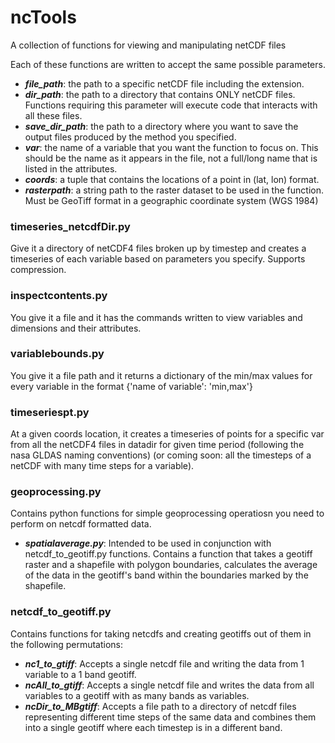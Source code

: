 # ncTools
A collection of functions for viewing and manipulating netCDF files

Each of these functions are written to accept the same possible parameters.
* ***file_path***: the path to a specific netCDF file including the extension.
* ***dir_path***: the path to a directory that contains ONLY netCDF files. Functions requiring this parameter will execute code that interacts with all these files.
* ***save_dir_path***: the path to a directory where you want to save the output files produced by the method you specified.
* ***var***: the name of a variable that you want the function to focus on. This should be the name as it appears in the file, not a full/long name that is listed in the attributes.
* ***coords***: a tuple that contains the locations of a point in (lat, lon) format.
* ***rasterpath***: a string path to the raster dataset to be used in the function. Must be GeoTiff format in a geographic coordinate system (WGS 1984)

### timeseries_netcdfDir.py
Give it a directory of netCDF4 files broken up by timestep and creates a timeseries of each variable based on parameters
you specify. Supports compression.

### inspectcontents.py
You give it a file and it has the commands written to view variables and dimensions and their attributes.

### variablebounds.py
You give it a file path and it returns a dictionary of the min/max values for every variable in the format {'name of variable': 'min,max'}

### timeseriespt.py
At a given coords location, it creates a timeseries of points for a specific var from all the netCDF4 files in datadir for given time period (following the nasa GLDAS naming conventions) (or coming soon: all the timesteps of a netCDF with many time steps for a variable).

### geoprocessing.py
Contains python functions for simple geoprocessing operatiosn you need to perform on netcdf formatted data.
* ***spatialaverage.py***: Intended to be used in conjunction with netcdf_to_geotiff.py functions. Contains a function that takes a geotiff raster and a shapefile with polygon boundaries, calculates the average of the data in the geotiff's band within the boundaries marked by the shapefile.

### netcdf_to_geotiff.py
Contains functions for taking netcdfs and creating geotiffs out of them in the following permutations:
* ***nc1_to_gtiff***: Accepts a single netcdf file and writing the data from 1 variable to a 1 band geotiff.
* ***ncAll_to_gtiff***: Accepts a single netcdf file and writes the data from all variables to a geotiff with as many bands as variables.
* ***ncDir_to_MBgtiff***: Accepts a file path to a directory of netcdf files representing different time steps of the same data and combines them into a single geotiff where each timestep is in a different band.

